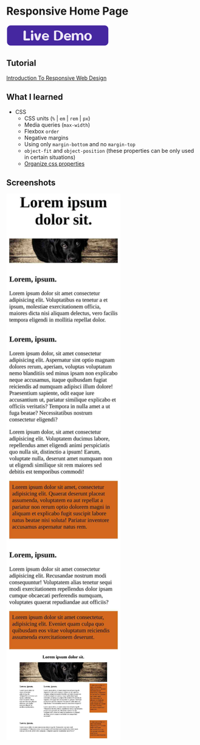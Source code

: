 # Responsive Home Page

[![Live Demo](../icons/live-demo.svg)](https://ahmafi.github.io/practices/responsive-basics-flexbox/)

## Tutorial
[Introduction To Responsive Web Design](https://www.youtube.com/watch?v=srvUrASNj0s&t=1s)

## What I learned


- CSS
  - CSS units (`%` | `em` | `rem` | `px`)
  - Media queries (`max-width`)
  - Flexbox `order`
  - Negative margins
  - Using only `margin-bottom` and no `margin-top`
  - `object-fit` and `object-position` (these properties can be only used in certain situations)
  - [Organize css properties](https://9elements.com/css-rule-order)


## Screenshots

<p float="left">
  <img src="./screenshots/small.jpg" alt="small size full page screenshot of the website" width="300px" valign="top">
  <img src="./screenshots/large.jpg" alt="large size full page screenshot of the website" width="300px" valign="top">
</p>

